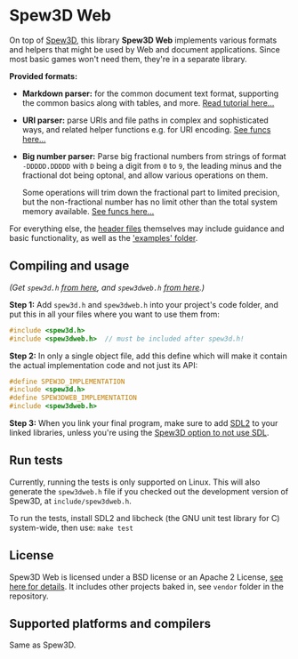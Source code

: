 
Spew3D Web
==========

On top of [Spew3D](https://codeberg.org/Spew3D/Spew3D), this
library **Spew3D Web** implements various formats and helpers
that might be used by Web and document applications.
Since most basic games won't need them, they're in a separate
library.

**Provided formats:**

- **Markdown parser:** for the common document text format, supporting
  the common basics along with tables, and more.
  [Read tutorial here...](/docs/Markdown.md)

- **URI parser:** parse URIs and file paths in complex and sophisticated
  ways, and related helper functions e.g. for URI encoding.
  [See funcs here...](/include/spew3dweb_uri.h)

- **Big number parser:** Parse big fractional numbers from strings of
  format `-DDDDD.DDDDD` with `D` being a digit from `0` to `9`, the
  leading minus and the fractional dot being optonal, and allow various
  operations on them.

  Some operations will trim down the fractional part
  to limited precision, but the non-fractional number has no limit
  other than the total system memory available.
  [See funcs here...](/include/spew3dweb_bignum.h)

For everything else, the [header files](./include/) themselves
may include guidance and basic functionality, as well as
the ['examples' folder](./examples/).


Compiling and usage
-------------------

*(Get `spew3d.h` [from here](https://codeberg.org/Spew3D/Spew3D/releases),
and `spew3dweb.h`
[from here](https://codeberg.org/Spew3D/Spew3DWeb/releases).)*

**Step 1:** Add `spew3d.h` and `spew3dweb.h` into your project's
code folder, and put this in all your files where you want to use
them from:

  ```C
  #include <spew3d.h>
  #include <spew3dweb.h>  // must be included after spew3d.h!
  ```

**Step 2:** In only a single object file, add this define which
will make it contain the actual implementation code and not just its API:

  ```C
  #define SPEW3D_IMPLEMENTATION
  #include <spew3d.h>
  #define SPEW3DWEB_IMPLEMENTATION
  #include <spew3dweb.h>
  ```

**Step 3:** When you link your final program, make sure to add [SDL2](
https://libsdl.org) to your linked libraries, unless you're using
the [Spew3D option to not use SDL](
https://codeberg.org/Spew3D/Spew3D#options).


Run tests
---------

Currently, running the tests is only supported on Linux.
This will also generate the `spew3dweb.h` file if you checked out
the development version of Spew3D, at `include/spew3dweb.h`.

To run the tests, install SDL2 and libcheck (the GNU unit
test library for C) system-wide, then use: `make test`


License
-------

Spew3D Web is licensed under a BSD license or an Apache 2
License, [see here for details](LICENSE.md).
It includes other projects baked in, see `vendor` folder in the
repository.


Supported platforms and compilers
---------------------------------

Same as Spew3D.

